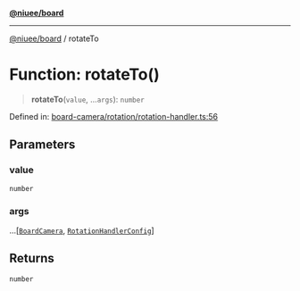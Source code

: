[**@niuee/board**](../README.md)

***

[@niuee/board](../globals.md) / rotateTo

# Function: rotateTo()

> **rotateTo**(`value`, ...`args`): `number`

Defined in: [board-camera/rotation/rotation-handler.ts:56](https://github.com/niuee/board/blob/d74620e4e63da3004adfc7105b7f1136fce9577c/src/board-camera/rotation/rotation-handler.ts#L56)

## Parameters

### value

`number`

### args

...\[[`BoardCamera`](../interfaces/BoardCamera.md), [`RotationHandlerConfig`](../type-aliases/RotationHandlerConfig.md)\]

## Returns

`number`
